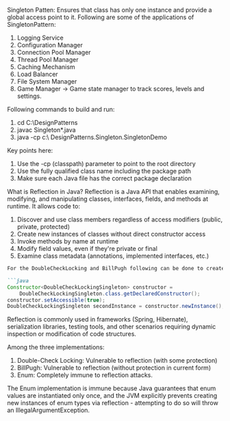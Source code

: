 Singleton Patten: Ensures that class has only one instance and provide a global access point to it.
Following are some of the applications of SingletonPattern:
1. Logging Service
2. Configuration Manager
3. Connection Pool Manager
4. Thread Pool Manager
5. Caching Mechanism
6. Load Balancer
7. File System Manager
8. Game Manager -> Game state manager to track scores, levels and settings.

Following commands to build and run:
1. cd C:\DesignPatterns
2.  javac Singleton\*.java
3. java -cp c:\ DesignPatterns.Singleton.SingletonDemo

Key points here:
1. Use the -cp (classpath) parameter to point to the root directory
2. Use the fully qualified class name including the package path
3. Make sure each Java file has the correct package declaration

What is Reflection in Java?
Reflection is a Java API that enables examining, modifying, and manipulating classes, interfaces, fields, and methods at runtime. It allows code to:

1. Discover and use class members regardless of access modifiers (public, private, protected)
2. Create new instances of classes without direct constructor access
3. Invoke methods by name at runtime
4. Modify field values, even if they're private or final
5. Examine class metadata (annotations, implemented interfaces, etc.)

```markdown
For the DoubleCheckLocking and BillPugh following can be done to create instance. 

```java
Constructor<DoubleCheckLockingSingleton> constructor = 
    DoubleCheckLockingSingleton.class.getDeclaredConstructor();
constructor.setAccessible(true);
DoubleCheckLockingSingleton secondInstance = constructor.newInstance();

```

Reflection is commonly used in frameworks (Spring, Hibernate), serialization libraries, testing tools, and other scenarios requiring dynamic inspection or modification of code structures.

Among the three implementations:

1. Double-Check Locking: Vulnerable to reflection (with some protection)
2. BillPugh: Vulnerable to reflection (without protection in current form)
3. Enum: Completely immune to reflection attacks.

The Enum implementation is immune because Java guarantees that enum values are instantiated only once, and the JVM explicitly prevents creating new instances of enum types via reflection - attempting to do so will throw an IllegalArgumentException.